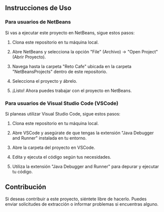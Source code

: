 ## Instrucciones de Uso

### Para usuarios de NetBeans

Si vas a ejecutar este proyecto en NetBeans, sigue estos pasos:

1. Clona este repositorio en tu máquina local.

2. Abre NetBeans y selecciona la opción "File" (Archivo) -> "Open Project" (Abrir Proyecto).

3. Navega hasta la carpeta "Reto Cafe" ubicada en la carpeta "NetBeansProjects" dentro de este repositorio.

4. Selecciona el proyecto y ábrelo.

5. ¡Listo! Ahora puedes trabajar con el proyecto en NetBeans.

### Para usuarios de Visual Studio Code (VSCode)

Si planeas utilizar Visual Studio Code, sigue estos pasos:

1. Clona este repositorio en tu máquina local.

2. Abre VSCode y asegúrate de que tengas la extensión "Java Debugger and Runner" instalada en tu entorno.

3. Abre la carpeta del proyecto en VSCode.

4. Edita y ejecuta el código según tus necesidades.

5. Utiliza la extensión "Java Debugger and Runner" para depurar y ejecutar tu código.

## Contribución

Si deseas contribuir a este proyecto, siéntete libre de hacerlo. Puedes enviar solicitudes de extracción o informar problemas si encuentras alguno.
